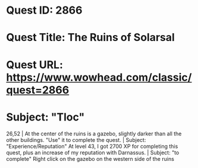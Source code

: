 # Quest ID: 2866
# Quest Title: The Ruins of Solarsal
# Quest URL: https://www.wowhead.com/classic/quest=2866
# Subject: "Tloc"
26,52 | At the center of the ruins is a gazebo, slightly darker than all the other buildings. "Use" it to complete the quest. | Subject: "Experience/Reputation"
At level 43, I got 2700 XP for completing this quest, plus an increase of my reputation with Darnassus. | Subject: "to complete"
Right click on the gazebo on the western side of the ruins